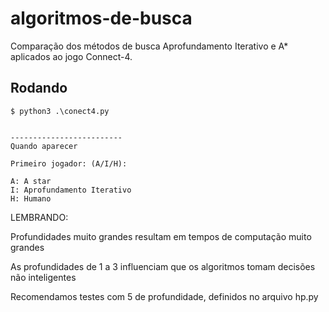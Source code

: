# algoritmos-de-busca
Comparação dos métodos de busca Aprofundamento Iterativo e A* aplicados ao jogo Connect-4.

## Rodando 
```
$ python3 .\conect4.py


-------------------------
Quando aparecer

Primeiro jogador: (A/I/H):

A: A star
I: Aprofundamento Iterativo
H: Humano

```

LEMBRANDO:

Profundidades muito grandes resultam em tempos de computação muito grandes

As profundidades de 1 a 3 influenciam que os algoritmos tomam decisões não inteligentes

Recomendamos testes com 5 de profundidade, definidos no arquivo hp.py

